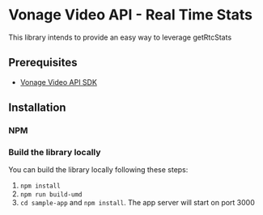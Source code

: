 # Vonage Video API - Real Time Stats

This library intends to provide an easy way to leverage getRtcStats

## Prerequisites

- [Vonage Video API SDK](https://www.npmjs.com/package/@opentok/client)

## Installation

### NPM

### Build the library locally

You can build the library locally following these steps:

1. `npm install`
2. `npm run build-umd`
3. `cd sample-app` and `npm install`. The app server will start on port 3000
